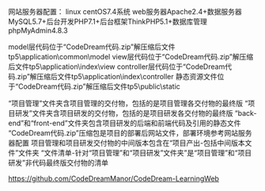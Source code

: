 ﻿网站服务器配置： linux centOS7.4系统 web服务器Apache2.4+数据服务器MySQL5.7+后台开发PHP7.1+后台框架ThinkPHP5.1+数据库管理phpMyAdmin4.8.3

model层代码位于“CodeDream代码.zip”解压缩后文件tp5\application\common\model
view层代码位于“CodeDream代码.zip”解压缩后文件tp5\application\index\view
controller层代码位于“CodeDream代码.zip”解压缩后文件tp5\application\index\controller
静态资源文件位于“CodeDream代码.zip”解压缩后文件tp5\public\static

“项目管理”文件夹含项目管理的交付物，包括的是项目管理各交付物的最终版
“项目研发”文件夹含项目研发的交付物，包括的是项目研发各交付物的最终版
“back-end”和“front-end”文件夹包含项目研发的后端和前端代码及引用的静态文件
“CodeDream代码.zip”压缩包是项目的部署后网站文件，部署环境参考网站服务器配置
项目管理和项目研发交付物的中间版本包含在“项目产出-包括中间版本文件”文件夹
“文件清单-针对“项目管理”和“项目研发”文件夹”是“项目管理”和“项目研发”非代码最终版交付物的清单

https://github.com/CodeDreamManor/CodeDream-LearningWeb
